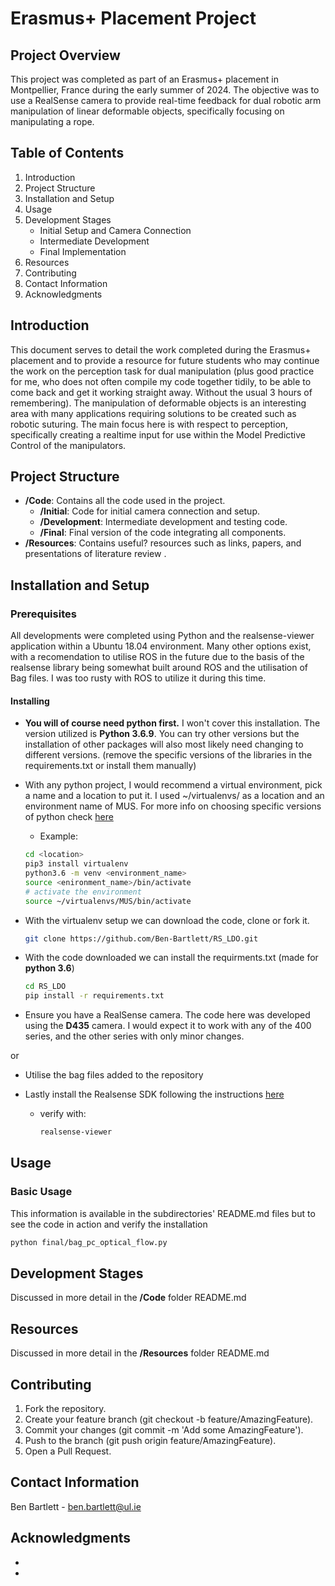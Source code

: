 # Erasmus+ Placement Project

## Project Overview
This project was completed as part of an Erasmus+ placement in Montpellier, France during the early summer of 2024. The objective was to use a RealSense camera to provide real-time feedback for dual robotic arm manipulation of linear deformable objects, specifically focusing on manipulating a rope.

## Table of Contents
1. Introduction
2. Project Structure
3. Installation and Setup
4. Usage
5. Development Stages
   - Initial Setup and Camera Connection
   - Intermediate Development
   - Final Implementation
6. Resources
7. Contributing
8. Contact Information
9. Acknowledgments

## Introduction
This document serves to detail the work completed during the Erasmus+ placement and to provide a resource for future students who may continue the work on the perception task for dual manipulation (plus good practice for me, who does not often compile my code together tidily, to be able to come back and get it working straight away. Without the usual 3 hours of remembering). The manipulation of deformable objects is an interesting area with many applications requiring solutions to be created such as robotic suturing. The main focus here is with respect to perception, specifically creating a realtime input for use within the Model Predictive Control of the manipulators.

## Project Structure
- **/Code**: Contains all the code used in the project.
  - **/Initial**: Code for initial camera connection and setup.
  - **/Development**: Intermediate development and testing code.
  - **/Final**: Final version of the code integrating all components.
- **/Resources**: Contains useful? resources such as links, papers, and presentations of literature review .


## Installation and Setup
### Prerequisites
All developments were completed using Python and the realsense-viewer application within a Ubuntu 18.04 environment. Many other options exist, with a recomendation to utilise ROS in the future due to the basis of the realsense library being somewhat built around ROS and the utilisation of Bag files. I was too rusty with ROS to utilize it during this time. 

#### Installing
- __You will of course need python first.__ I won't cover this installation. The version utilized is __Python 3.6.9__. You can try other versions but the installation of other packages will also most likely need changing to different versions. (remove the specific versions of the libraries in the requirements.txt or install them manually) 

- With any python project, I would recommend a virtual environment, pick a name and a location to put it. I used ~/virtualenvs/ as a location and an environment name of MUS. For more info on choosing specific versions of python check [here](https://www.freecodecamp.org/news/how-to-setup-virtual-environments-in-python/)
  - Example: 
  ```bash
  cd <location>
  pip3 install virtualenv
  python3.6 -m venv <environment_name>
  source <enironment_name>/bin/activate
  # activate the environment
  source ~/virtualenvs/MUS/bin/activate
- With the virtualenv setup we can download the code, clone or fork it.
  ```bash
  git clone https://github.com/Ben-Bartlett/RS_LDO.git
  
- With the code downloaded we can install the requirments.txt (made for __python 3.6__)
  ```bash
  cd RS_LDO
  pip install -r requirements.txt
  
- Ensure you have a RealSense camera. The code here was developed using the __D435__ camera. I would expect it to work with any of the 400 series, and the other series with only minor changes.

or

- Utilise the bag files added to the repository

- Lastly install the Realsense SDK following the instructions [here](https://github.com/IntelRealSense/librealsense/blob/master/doc/distribution_linux.md)
  - verify with:
    ```bash
    realsense-viewer


## Usage
### Basic Usage
This information is available in the subdirectories' README.md files but to see the code in action and verify the installation
  ```bash
  python final/bag_pc_optical_flow.py
  ```

## Development Stages
Discussed in more detail in the **/Code** folder README.md

## Resources
Discussed in more detail in the **/Resources** folder README.md

## Contributing
1. Fork the repository.
2. Create your feature branch (git checkout -b feature/AmazingFeature).
3. Commit your changes (git commit -m 'Add some AmazingFeature').
4. Push to the branch (git push origin feature/AmazingFeature).
5. Open a Pull Request.


## Contact Information
Ben Bartlett - ben.bartlett@ul.ie


## Acknowledgments
-
-
